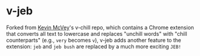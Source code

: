 # v-jeb

Forked from <a href="https://github.com/kevinmcvey">Kevin McVey</a>'s v-chill repo, which contains a Chrome extension that converts all text to lowercase and replaces "unchill words" with "chill counterparts" (e.g., `very` becomes `v`), v-jeb adds another feature to the extension: `jeb` and `jeb bush` are replaced by a much more exciting `JEB!`
